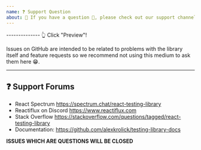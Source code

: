 ```yaml
---
name: ❓ Support Question
about: 🛑 If you have a question 💬, please check out our support channels!
---
```


-------------- 👆 Click "Preview"!

Issues on GitHub are intended to be related to problems with the library itself
and feature requests so we recommend not using this medium to ask them here 😁.

---

## ❓ Support Forums

- React Spectrum https://spectrum.chat/react-testing-library
- Reactiflux on Discord https://www.reactiflux.com
- Stack Overflow
  https://stackoverflow.com/questions/tagged/react-testing-library
- Documentation: https://github.com/alexkrolick/testing-library-docs

**ISSUES WHICH ARE QUESTIONS WILL BE CLOSED**
